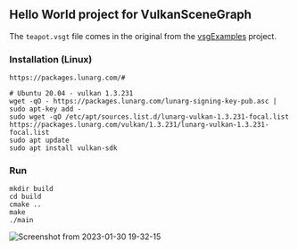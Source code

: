 ## Hello World project for VulkanSceneGraph
The `teapot.vsgt` file comes in the original from the [vsgExamples](https://github.com/vsg-dev/vsgExamples/tree/master/data/models) project.
  
### Installation (Linux)
```
https://packages.lunarg.com/#

# Ubuntu 20.04 - vulkan 1.3.231
wget -qO - https://packages.lunarg.com/lunarg-signing-key-pub.asc | sudo apt-key add -
sudo wget -qO /etc/apt/sources.list.d/lunarg-vulkan-1.3.231-focal.list https://packages.lunarg.com/vulkan/1.3.231/lunarg-vulkan-1.3.231-focal.list
sudo apt update
sudo apt install vulkan-sdk
```
  
### Run
```shell
mkdir build
cd build
cmake ..
make
./main
```

![Screenshot from 2023-01-30 19-32-15](https://user-images.githubusercontent.com/59708022/215564559-bfa68143-a6ce-4f70-bee4-aa4e1d080c20.png)

